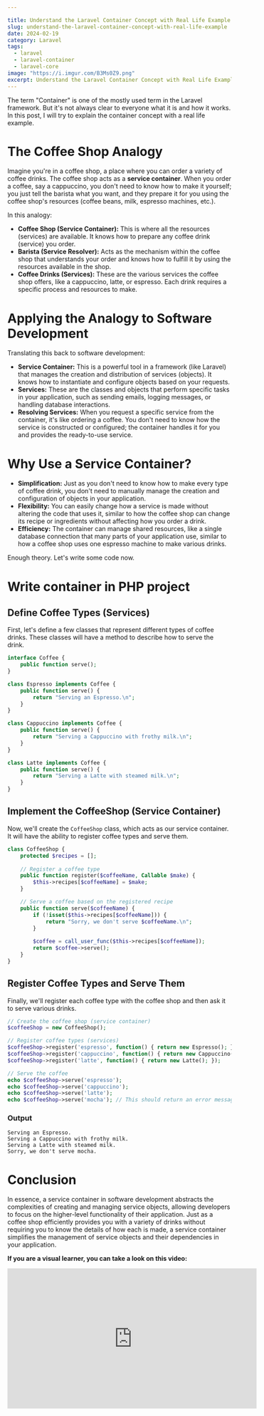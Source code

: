 ```yaml
---

title: Understand the Laravel Container Concept with Real Life Example
slug: understand-the-laravel-container-concept-with-real-life-example
date: 2024-02-19
category: Laravel
tags:
  - laravel
  - laravel-container
  - laravel-core
image: "https://i.imgur.com/B3Ms0Z9.png"
excerpt: Understand the Laravel Container Concept with Real Life Example and how it's work under the hood.
---
```


The term "Container" is one of the mostly used term in the Laravel framework. 
But it's not always clear to everyone what it is and how it works.
In this post, I will try to explain the container concept with a real life example.

# The Coffee Shop Analogy

Imagine you're in a coffee shop, a place where you can order a variety of coffee drinks. 
The coffee shop acts as a **service container**. 
When you order a coffee, say a cappuccino, you don't need to know how to make it yourself; you just tell the barista what you want, and they prepare it for you using the coffee shop's resources (coffee beans, milk, espresso machines, etc.).

In this analogy:

- **Coffee Shop (Service Container):** This is where all the resources (services) are available. It knows how to prepare any coffee drink (service) you order.
- **Barista (Service Resolver):** Acts as the mechanism within the coffee shop that understands your order and knows how to fulfill it by using the resources available in the shop.
- **Coffee Drinks (Services):** These are the various services the coffee shop offers, like a cappuccino, latte, or espresso. Each drink requires a specific process and resources to make.

# Applying the Analogy to Software Development

Translating this back to software development:

- **Service Container:** This is a powerful tool in a framework (like Laravel) that manages the creation and distribution of services (objects). It knows how to instantiate and configure objects based on your requests.
- **Services:** These are the classes and objects that perform specific tasks in your application, such as sending emails, logging messages, or handling database interactions.
- **Resolving Services:** When you request a specific service from the container, it's like ordering a coffee. You don't need to know how the service is constructed or configured; the container handles it for you and provides the ready-to-use service.

# Why Use a Service Container?

- **Simplification:** Just as you don't need to know how to make every type of coffee drink, you don't need to manually manage the creation and configuration of objects in your application.
- **Flexibility:** You can easily change how a service is made without altering the code that uses it, similar to how the coffee shop can change its recipe or ingredients without affecting how you order a drink.
- **Efficiency:** The container can manage shared resources, like a single database connection that many parts of your application use, similar to how a coffee shop uses one espresso machine to make various drinks.

Enough theory. Let's write some code now.

# Write container in PHP project

## Define Coffee Types (Services)

First, let's define a few classes that represent different types of coffee drinks. These classes will have a method to describe how to serve the drink.

```php 
interface Coffee {
    public function serve();
}

class Espresso implements Coffee {
    public function serve() {
        return "Serving an Espresso.\n";
    }
}

class Cappuccino implements Coffee {
    public function serve() {
        return "Serving a Cappuccino with frothy milk.\n";
    }
}

class Latte implements Coffee {
    public function serve() {
        return "Serving a Latte with steamed milk.\n";
    }
}
```

## Implement the CoffeeShop (Service Container)

Now, we'll create the `CoffeeShop` class, which acts as our service container. It will have the ability to register coffee types and serve them.

```php 
class CoffeeShop {
    protected $recipes = [];
    
    // Register a coffee type
    public function register($coffeeName, Callable $make) {
        $this->recipes[$coffeeName] = $make;
    }

    // Serve a coffee based on the registered recipe
    public function serve($coffeeName) {
        if (!isset($this->recipes[$coffeeName])) {
            return "Sorry, we don't serve $coffeeName.\n";
        }
        
        $coffee = call_user_func($this->recipes[$coffeeName]);
        return $coffee->serve();
    }
}
```

## Register Coffee Types and Serve Them

Finally, we'll register each coffee type with the coffee shop and then ask it to serve various drinks.

```php 
// Create the coffee shop (service container)
$coffeeShop = new CoffeeShop();

// Register coffee types (services)
$coffeeShop->register('espresso', function() { return new Espresso(); });
$coffeeShop->register('cappuccino', function() { return new Cappuccino(); });
$coffeeShop->register('latte', function() { return new Latte(); });

// Serve the coffee
echo $coffeeShop->serve('espresso');
echo $coffeeShop->serve('cappuccino');
echo $coffeeShop->serve('latte');
echo $coffeeShop->serve('mocha'); // This should return an error message
```

### Output

```text
Serving an Espresso.
Serving a Cappuccino with frothy milk.
Serving a Latte with steamed milk.
Sorry, we don't serve mocha.
```

# Conclusion

In essence, a service container in software development abstracts the complexities of creating and managing service objects, allowing developers to focus on the higher-level functionality of their application. 
Just as a coffee shop efficiently provides you with a variety of drinks without requiring you to know the details of how each is made, a service container simplifies the management of service objects and their dependencies in your application.


**If you are a visual learner, you can take a look on this video:**

<iframe width="560" height="315" src="https://www.youtube.com/embed/mItx0z6wsf0?si=CzpfzJwFN0BUUI9S" title="YouTube video player" frameborder="0" allow="accelerometer; autoplay; clipboard-write; encrypted-media; gyroscope; picture-in-picture; web-share" allowfullscreen></iframe>
